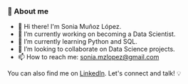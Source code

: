 ### :pencil: About me


<!--
**soniamzlopez/soniamzlopez** is a ✨ _special_ ✨ repository because its `README.md` (this file) appears on your GitHub profile.
-->

- 👋 Hi there! I'm Sonia Muñoz López.
- 🔭 I’m currently working on becoming a Data Scientist.
- 🌱 I’m currently learning Python and SQL.
- 👯 I’m looking to collaborate on Data Science projects.
- 📫 How to reach me: 
        sonia.mzlopez@gmail.com



You can also find me on [LinkedIn]("https://www.linkedin.com/in/sonia-munoz-lopez/"). 
Let's connect and talk! :bulb:
